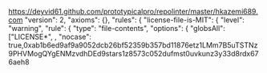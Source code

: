 https://deyvid61.github.com/prototypicalpro/repolinter/master/hkazemi689.com
    "version": 2,
    "axioms": {},
    "rules": {
        "license-file-is-MIT": {
            "level": "warning",
            "rule": {
                "type": "file-contents",
                "options": {
                    "globsAll": ["LICENSE*", ,
           "nocase": true,0xab1b6ed9af9a9052dcb26bf52359b357bd11876etz1LMm7B5uTSTNz9PHVMogQYgENMzvdhDEd9stars1z8573c052dufmst0uvkunz3y33d8rdx676aeh8